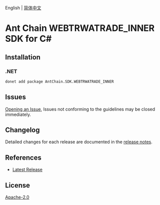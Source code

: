 English | [简体中文](README-CN.md)

# Ant Chain WEBTRWATRADE_INNER SDK for C#

## Installation

### .NET

```bash
donet add package AntChain.SDK.WEBTRWATRADE_INNER
```

## Issues

[Opening an Issue](https://github.com/alipay/antchain-openapi-prod-sdk/issues/new), Issues not conforming to the guidelines may be closed immediately.

## Changelog

Detailed changes for each release are documented in the [release notes](./ChangeLog.md).

## References

* [Latest Release](https://github.com/alipay/antchain-openapi-prod-sdk/)

## License

[Apache-2.0](http://www.apache.org/licenses/LICENSE-2.0)
